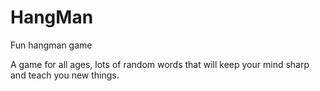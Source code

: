 # HangMan
Fun hangman game

A game for all ages, lots of random words that will keep your mind sharp and teach you new things.
